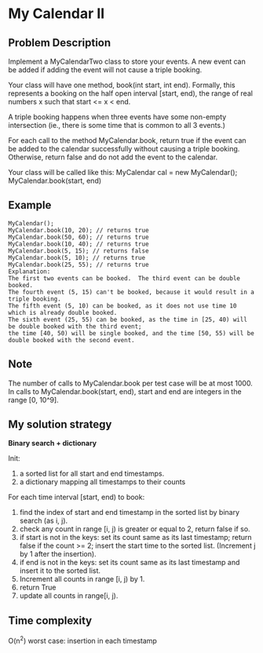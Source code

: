 # My Calendar II

## Problem Description
Implement a MyCalendarTwo class to store your events. A new event can be added if adding the event will not cause a triple booking.

Your class will have one method, book(int start, int end). Formally, this represents a booking on the half open interval [start, end), the range of real numbers x such that start <= x < end.

A triple booking happens when three events have some non-empty intersection (ie., there is some time that is common to all 3 events.)

For each call to the method MyCalendar.book, return true if the event can be added to the calendar successfully without causing a triple booking. Otherwise, return false and do not add the event to the calendar.

Your class will be called like this: MyCalendar cal = new MyCalendar(); MyCalendar.book(start, end)

## Example
```
MyCalendar();
MyCalendar.book(10, 20); // returns true
MyCalendar.book(50, 60); // returns true
MyCalendar.book(10, 40); // returns true
MyCalendar.book(5, 15); // returns false
MyCalendar.book(5, 10); // returns true
MyCalendar.book(25, 55); // returns true
Explanation: 
The first two events can be booked.  The third event can be double booked.
The fourth event (5, 15) can't be booked, because it would result in a triple booking.
The fifth event (5, 10) can be booked, as it does not use time 10 which is already double booked.
The sixth event (25, 55) can be booked, as the time in [25, 40) will be double booked with the third event;
the time [40, 50) will be single booked, and the time [50, 55) will be double booked with the second event.
```

## Note

The number of calls to MyCalendar.book per test case will be at most 1000.
In calls to MyCalendar.book(start, end), start and end are integers in the range [0, 10^9].

## My solution strategy

**Binary search + dictionary**

Init: 
1. a sorted list for all start and end timestamps.
2. a dictionary mapping all timestamps to their counts

For each time interval [start, end) to book:
1. find the index of start and end timestamp in the sorted list by binary search (as i, j).
2. check any count in range [i, j) is greater or equal to 2, return false if so.
3. if start is not in the keys: set its count same as its last timestamp; return false if the count >= 2; insert the start time to the sorted list. (Increment j by 1 after the insertion).
4. if end is not in the keys: set its count same as its last timestamp and insert it to the sorted list.
5. Increment all counts in range [i, j) by 1.
6. return True
7. update all counts in range[i, j).

## Time complexity
O(n<sup>2</sup>) worst case: insertion in each timestamp
